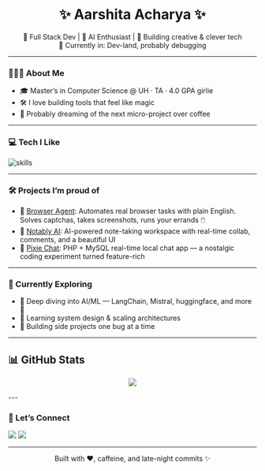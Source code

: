 <h1 align="center">✨ Aarshita Acharya ✨</h1>

<p align="center">
  🧠 Full Stack Dev | 🧪 AI Enthusiast | 🎨 Building creative & clever tech <br>
  📍 Currently in: Dev-land, probably debugging
</p>

---

### 👩🏻‍💻 About Me

- 🎓 Master’s in Computer Science @ UH · TA · 4.0 GPA girlie
- 🛠️ I love building tools that feel like magic
- 🔮 Probably dreaming of the next micro-project over coffee

---

### 💻 Tech I Like

<img src="https://skillicons.dev/icons?i=react,nextjs,tailwind,python,flask,fastapi,nodejs,mongodb,firebase,git,figma" alt="skills"/>

---

### 🛠 Projects I’m proud of

- 🧠 [Browser Agent](https://github.com/aarshitaacharya/browser-agent): Automates real browser tasks with plain English. Solves captchas, takes screenshots, runs your errands 🖱️
- 📝 [Notably AI](https://github.com/aarshitaacharya/notably-ai): AI-powered note-taking workspace with real-time collab, comments, and a beautiful UI
- 💬 [Pixie Chat](https://github.com/aarshitaacharya/pixie-chat): PHP + MySQL real-time local chat app — a nostalgic coding experiment turned feature-rich

---

### 🌱 Currently Exploring

- 🤖 Deep diving into AI/ML — LangChain, Mistral, huggingface, and more 🤗
- 📐 Learning system design & scaling architectures
- 🧩 Building side projects one bug at a time

---
## 📊 GitHub Stats

<p align="center">
  <img src="https://github-readme-streak-stats.herokuapp.com/?user=aarshitaacharya&theme=tokyonight" />
</p>
---

### 💌 Let’s Connect

<p align="left">
  <a href="https://www.linkedin.com/in/aarshitaacharya/](http://linkedin.com/in/aarshita-acharya-095429202/"><img src="https://img.shields.io/badge/LinkedIn-blue?style=for-the-badge&logo=linkedin" /></a>
  <a href="mailto:aarshita08@gmail.com"><img src="https://img.shields.io/badge/Email-ff69b4?style=for-the-badge&logo=gmail&logoColor=white" /></a>
</p>

---

<p align="center">
  Built with ❤️, caffeine, and late-night commits ✨
</p>
